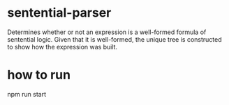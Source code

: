 # sentential-parser
Determines whether or not an expression is a well-formed formula of sentential logic. 
Given that it is well-formed, the unique tree is constructed to show how the expression was built.

# how to run
npm run start
